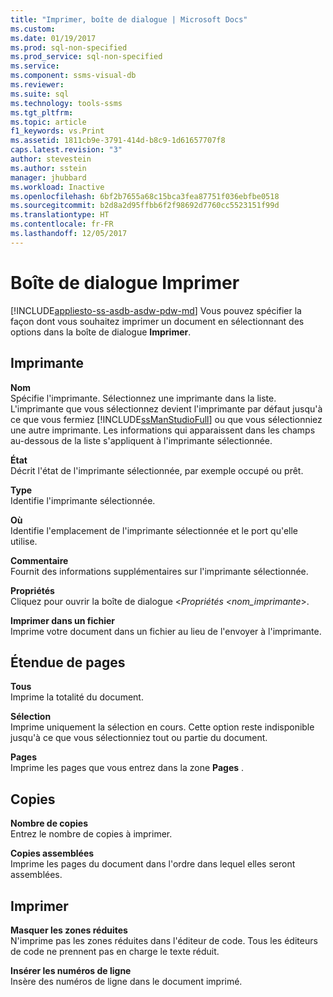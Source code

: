 ```yaml
---
title: "Imprimer, boîte de dialogue | Microsoft Docs"
ms.custom: 
ms.date: 01/19/2017
ms.prod: sql-non-specified
ms.prod_service: sql-non-specified
ms.service: 
ms.component: ssms-visual-db
ms.reviewer: 
ms.suite: sql
ms.technology: tools-ssms
ms.tgt_pltfrm: 
ms.topic: article
f1_keywords: vs.Print
ms.assetid: 1811cb9e-3791-414d-b8c9-1d61657707f8
caps.latest.revision: "3"
author: stevestein
ms.author: sstein
manager: jhubbard
ms.workload: Inactive
ms.openlocfilehash: 6bf2b7655a68c15bca3fea87751f036ebfbe0518
ms.sourcegitcommit: b2d8a2d95ffbb6f2f98692d7760cc5523151f99d
ms.translationtype: HT
ms.contentlocale: fr-FR
ms.lasthandoff: 12/05/2017
---
```

# <a name="print-dialog-box"></a>Boîte de dialogue Imprimer
[!INCLUDE[appliesto-ss-asdb-asdw-pdw-md](../../includes/appliesto-ss-asdb-asdw-pdw-md.md)] Vous pouvez spécifier la façon dont vous souhaitez imprimer un document en sélectionnant des options dans la boîte de dialogue **Imprimer**.  
  
## <a name="printer"></a>Imprimante  
**Nom**  
Spécifie l'imprimante. Sélectionnez une imprimante dans la liste. L'imprimante que vous sélectionnez devient l'imprimante par défaut jusqu'à ce que vous fermiez [!INCLUDE[ssManStudioFull](../../includes/ssmanstudiofull_md.md)] ou que vous sélectionniez une autre imprimante. Les informations qui apparaissent dans les champs au-dessous de la liste s'appliquent à l'imprimante sélectionnée.  
  
**État**  
Décrit l'état de l'imprimante sélectionnée, par exemple occupé ou prêt.  
  
**Type**  
Identifie l'imprimante sélectionnée.  
  
**Où**  
Identifie l'emplacement de l'imprimante sélectionnée et le port qu'elle utilise.  
  
**Commentaire**  
Fournit des informations supplémentaires sur l'imprimante sélectionnée.  
  
**Propriétés**  
Cliquez pour ouvrir la boîte de dialogue \<*Propriétés <nom_imprimante*>.  
  
**Imprimer dans un fichier**  
Imprime votre document dans un fichier au lieu de l'envoyer à l'imprimante.  
  
## <a name="page-range"></a>Étendue de pages  
**Tous**  
Imprime la totalité du document.  
  
**Sélection**  
Imprime uniquement la sélection en cours. Cette option reste indisponible jusqu'à ce que vous sélectionniez tout ou partie du document.  
  
**Pages**  
Imprime les pages que vous entrez dans la zone **Pages** .  
  
## <a name="copies"></a>Copies  
**Nombre de copies**  
Entrez le nombre de copies à imprimer.  
  
**Copies assemblées**  
Imprime les pages du document dans l'ordre dans lequel elles seront assemblées.  
  
## <a name="print-what"></a>Imprimer  
**Masquer les zones réduites**  
N'imprime pas les zones réduites dans l'éditeur de code. Tous les éditeurs de code ne prennent pas en charge le texte réduit.  
  
**Insérer les numéros de ligne**  
Insère des numéros de ligne dans le document imprimé.  
  
